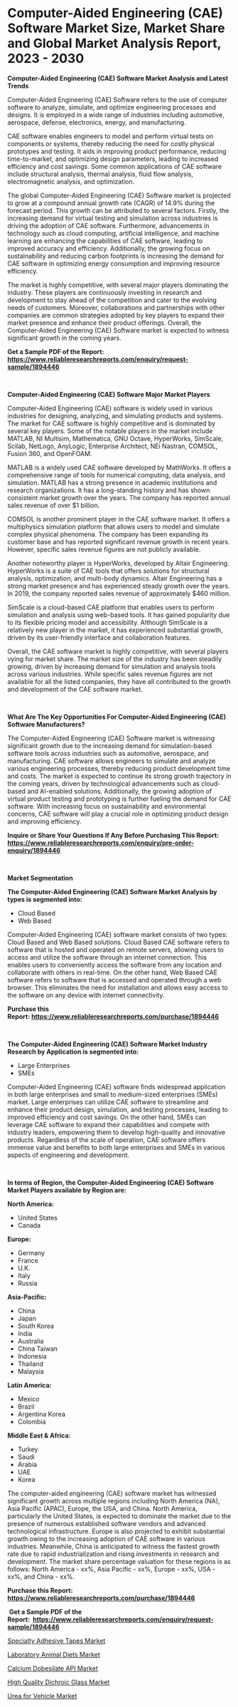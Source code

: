 <p><h1>Computer-Aided Engineering (CAE) Software Market Size, Market Share and Global Market Analysis Report, 2023 - 2030</h1></p><p><strong>Computer-Aided Engineering (CAE) Software Market Analysis and Latest Trends</strong></p>
<p><p>Computer-Aided Engineering (CAE) Software refers to the use of computer software to analyze, simulate, and optimize engineering processes and designs. It is employed in a wide range of industries including automotive, aerospace, defense, electronics, energy, and manufacturing.</p><p>CAE software enables engineers to model and perform virtual tests on components or systems, thereby reducing the need for costly physical prototypes and testing. It aids in improving product performance, reducing time-to-market, and optimizing design parameters, leading to increased efficiency and cost savings. Some common applications of CAE software include structural analysis, thermal analysis, fluid flow analysis, electromagnetic analysis, and optimization.</p><p>The global Computer-Aided Engineering (CAE) Software market is projected to grow at a compound annual growth rate (CAGR) of 14.9% during the forecast period. This growth can be attributed to several factors. Firstly, the increasing demand for virtual testing and simulation across industries is driving the adoption of CAE software. Furthermore, advancements in technology such as cloud computing, artificial intelligence, and machine learning are enhancing the capabilities of CAE software, leading to improved accuracy and efficiency. Additionally, the growing focus on sustainability and reducing carbon footprints is increasing the demand for CAE software in optimizing energy consumption and improving resource efficiency.</p><p>The market is highly competitive, with several major players dominating the industry. These players are continuously investing in research and development to stay ahead of the competition and cater to the evolving needs of customers. Moreover, collaborations and partnerships with other companies are common strategies adopted by key players to expand their market presence and enhance their product offerings. Overall, the Computer-Aided Engineering (CAE) Software market is expected to witness significant growth in the coming years.</p></p>
<p><strong>Get a Sample PDF of the Report:&nbsp; <a href="https://www.reliableresearchreports.com/enquiry/request-sample/1894446">https://www.reliableresearchreports.com/enquiry/request-sample/1894446</a></strong></p>
<p>&nbsp;</p>
<p><strong>Computer-Aided Engineering (CAE) Software Major Market Players</strong></p>
<p><p>Computer-Aided Engineering (CAE) software is widely used in various industries for designing, analyzing, and simulating products and systems. The market for CAE software is highly competitive and is dominated by several key players. Some of the notable players in the market include MATLAB, NI Multisim, Mathematica, GNU Octave, HyperWorks, SimScale, Scilab, NetLogo, AnyLogic, Enterprise Architect, NEi Nastran, COMSOL, Fusion 360, and OpenFOAM.</p><p>MATLAB is a widely used CAE software developed by MathWorks. It offers a comprehensive range of tools for numerical computing, data analysis, and simulation. MATLAB has a strong presence in academic institutions and research organizations. It has a long-standing history and has shown consistent market growth over the years. The company has reported annual sales revenue of over $1 billion.</p><p>COMSOL is another prominent player in the CAE software market. It offers a multiphysics simulation platform that allows users to model and simulate complex physical phenomena. The company has been expanding its customer base and has reported significant revenue growth in recent years. However, specific sales revenue figures are not publicly available.</p><p>Another noteworthy player is HyperWorks, developed by Altair Engineering. HyperWorks is a suite of CAE tools that offers solutions for structural analysis, optimization, and multi-body dynamics. Altair Engineering has a strong market presence and has experienced steady growth over the years. In 2019, the company reported sales revenue of approximately $460 million.</p><p>SimScale is a cloud-based CAE platform that enables users to perform simulation and analysis using web-based tools. It has gained popularity due to its flexible pricing model and accessibility. Although SimScale is a relatively new player in the market, it has experienced substantial growth, driven by its user-friendly interface and collaboration features.</p><p>Overall, the CAE software market is highly competitive, with several players vying for market share. The market size of the industry has been steadily growing, driven by increasing demand for simulation and analysis tools across various industries. While specific sales revenue figures are not available for all the listed companies, they have all contributed to the growth and development of the CAE software market.</p></p>
<p>&nbsp;</p>
<p><strong>What Are The Key Opportunities For Computer-Aided Engineering (CAE) Software Manufacturers?</strong></p>
<p><p>The Computer-Aided Engineering (CAE) Software market is witnessing significant growth due to the increasing demand for simulation-based software tools across industries such as automotive, aerospace, and manufacturing. CAE software allows engineers to simulate and analyze various engineering processes, thereby reducing product development time and costs. The market is expected to continue its strong growth trajectory in the coming years, driven by technological advancements such as cloud-based and AI-enabled solutions. Additionally, the growing adoption of virtual product testing and prototyping is further fueling the demand for CAE software. With increasing focus on sustainability and environmental concerns, CAE software will play a crucial role in optimizing product design and improving efficiency.</p></p>
<p><strong>Inquire or Share Your Questions If Any Before Purchasing This Report: <a href="https://www.reliableresearchreports.com/enquiry/pre-order-enquiry/1894446">https://www.reliableresearchreports.com/enquiry/pre-order-enquiry/1894446</a></strong></p>
<p>&nbsp;</p>
<p><strong>Market Segmentation</strong></p>
<p><strong>The Computer-Aided Engineering (CAE) Software Market Analysis by types is segmented into:</strong></p>
<p><ul><li>Cloud Based</li><li>Web Based</li></ul></p>
<p><p>Computer-Aided Engineering (CAE) software market consists of two types: Cloud Based and Web Based solutions. Cloud Based CAE software refers to software that is hosted and operated on remote servers, allowing users to access and utilize the software through an internet connection. This enables users to conveniently access the software from any location and collaborate with others in real-time. On the other hand, Web Based CAE software refers to software that is accessed and operated through a web browser. This eliminates the need for installation and allows easy access to the software on any device with internet connectivity.</p></p>
<p><strong>Purchase this Report:&nbsp;<a href="https://www.reliableresearchreports.com/purchase/1894446">https://www.reliableresearchreports.com/purchase/1894446</a></strong></p>
<p>&nbsp;</p>
<p><strong>The Computer-Aided Engineering (CAE) Software Market Industry Research by Application is segmented into:</strong></p>
<p><ul><li>Large Enterprises</li><li>SMEs</li></ul></p>
<p><p>Computer-Aided Engineering (CAE) software finds widespread application in both large enterprises and small to medium-sized enterprises (SMEs) market. Large enterprises can utilize CAE software to streamline and enhance their product design, simulation, and testing processes, leading to improved efficiency and cost savings. On the other hand, SMEs can leverage CAE software to expand their capabilities and compete with industry leaders, empowering them to develop high-quality and innovative products. Regardless of the scale of operation, CAE software offers immense value and benefits to both large enterprises and SMEs in various aspects of engineering and development.</p></p>
<p>&nbsp;</p>
<p><strong>In terms of Region, the Computer-Aided Engineering (CAE) Software Market Players available by Region are:</strong></p>
<p>
    <p> <strong> North America: </strong>
        <ul>
            <li>United States</li>
            <li>Canada</li>
        </ul>
        </p> 
    <p> <strong> Europe: </strong>
        <ul>
            <li>Germany</li>
            <li>France</li>
            <li>U.K.</li>
            <li>Italy</li>
            <li>Russia</li>
        </ul>
        </p> 
    <p> <strong> Asia-Pacific: </strong>
        <ul>
            <li>China</li>
            <li>Japan</li>
            <li>South Korea</li>
            <li>India</li>
            <li>Australia</li>
            <li>China Taiwan</li>
            <li>Indonesia</li>
            <li>Thailand</li>
            <li>Malaysia</li>
        </ul>
        </p> 
    <p> <strong> Latin America: </strong>
        <ul>
            <li>Mexico</li>
            <li>Brazil</li>
            <li>Argentina Korea</li>
            <li>Colombia</li>
        </ul>
        </p> 
    <p> <strong> Middle East & Africa: </strong>
        <ul>
            <li>Turkey</li>
            <li>Saudi</li>
            <li>Arabia</li>
            <li>UAE</li>
            <li>Korea</li>
        </ul>
    </p>
    </p>
<p><p>The computer-aided engineering (CAE) software market has witnessed significant growth across multiple regions including North America (NA), Asia Pacific (APAC), Europe, the USA, and China. North America, particularly the United States, is expected to dominate the market due to the presence of numerous established software vendors and advanced technological infrastructure. Europe is also projected to exhibit substantial growth owing to the increasing adoption of CAE software in various industries. Meanwhile, China is anticipated to witness the fastest growth rate due to rapid industrialization and rising investments in research and development. The market share percentage valuation for these regions is as follows: North America - xx%, Asia Pacific - xx%, Europe - xx%, USA - xx%, and China - xx%.</p></p>
<p><strong>Purchase this Report: <a href="https://www.reliableresearchreports.com/purchase/1894446">https://www.reliableresearchreports.com/purchase/1894446</a></strong></p>
<p>&nbsp;<strong>Get a Sample PDF of the Report:&nbsp;&nbsp;<a href="https://www.reliableresearchreports.com/enquiry/request-sample/1894446">https://www.reliableresearchreports.com/enquiry/request-sample/1894446</a></strong></p>
<p><strong></strong></p>
<p><p><a href="https://medium.com/@kavonhansen3626/specialty-adhesive-tapes-market-analysis-and-sze-forecasted-for-period-from-2023-to-2030-154f5611b091">Specialty Adhesive Tapes Market</a></p><p><a href="https://medium.com/@eloisadavis6326/laboratory-animal-diets-market-research-report-its-history-and-forecast-2023-to-2030-cec0b5f13aa6">Laboratory Animal Diets Market</a></p><p><a href="https://www.linkedin.com/pulse/decoding-calcium-dobesilate-api-market-deep-dive-latest-trends-gp7oc/">Calcium Dobesilate API Market</a></p><p><a href="https://www.linkedin.com/pulse/high-quality-dichroic-glass-market-size-share-global-analysis-zuppc/">High Quality Dichroic Glass Market</a></p><p><a href="https://www.linkedin.com/pulse/decoding-urea-vehicle-market-deep-dive-latest-trends-segmentation-bdioc/">Urea for Vehicle Market</a></p></p>